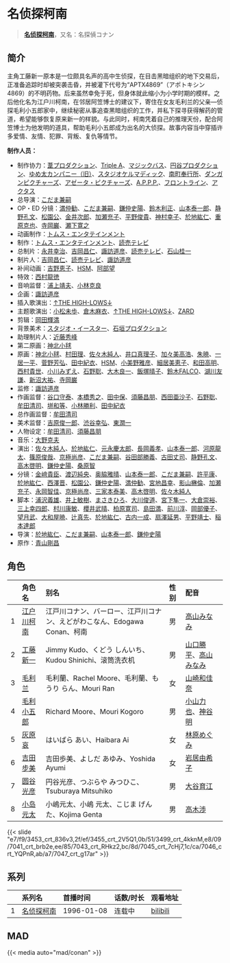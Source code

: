 # 名侦探柯南


> <u>**[名侦探柯南](https://bgm.tv/subject/899)**</u>，又名：名探偵コナン

## 简介

主角工藤新一原本是一位颇具名声的高中生侦探，在目击黑暗组织的地下交易后，正准备追踪时却被突袭击昏，并被灌下代号为“APTX4869”（アポトキシン4869）的不明药物。后来虽然幸免于死，但身体就此缩小为小学时期的模样。之后他化名为江户川柯南，在邻居阿笠博士的建议下，寄住在女友毛利兰的父亲—侦探毛利小五郎家中，继续秘密从事追查黑暗组织的工作，并私下探寻获得解药的管道，希望能够恢复原来新一的样貌。与此同时，柯南凭着自己的推理天份，配合阿笠博士为他发明的道具，帮助毛利小五郎成为出名的大侦探。故事内容当中穿插许多爱情、友情、犯罪、背叛、复仇等情节。

**制作人员：**
- 制作协力：[葦プロダクション](https://bgm.tv/person/2265)、[Triple A](https://bgm.tv/person/24783)、[マジックバス](https://bgm.tv/person/2675)、[円谷プロダクション](https://bgm.tv/person/29192)、[ゆめ太カンパニー（旧）](https://bgm.tv/person/2238)、[スタジオケルマディック](https://bgm.tv/person/24863)、[南町奉行所](https://bgm.tv/person/2714)、[ダンガンピクチャーズ](https://bgm.tv/person/31845)、[アゼータ・ピクチャーズ](https://bgm.tv/person/34423)、[A.P.P.P.](https://bgm.tv/person/718)、[フロントライン](https://bgm.tv/person/11602)、[アクタス](https://bgm.tv/person/222)
- 总导演：[こだま兼嗣](https://bgm.tv/person/1400)
- OP・ED 分镜：[満仲勧](https://bgm.tv/person/12528)、[こだま兼嗣](https://bgm.tv/person/1400)、[鎌仲史陽](https://bgm.tv/person/13521)、[鈴木利正](https://bgm.tv/person/3675)、[山本泰一郎](https://bgm.tv/person/682)、[静野孔文](https://bgm.tv/person/11724)、[松園公](https://bgm.tv/person/2631)、[金井次郎](https://bgm.tv/person/11392)、[加瀬充子](https://bgm.tv/person/1251)、[平野俊貴](https://bgm.tv/person/528)、[神村幸子](https://bgm.tv/person/1202)、[於地紘仁](https://bgm.tv/person/3196)、[重原克也](https://bgm.tv/person/19376)、[寺岡巌](https://bgm.tv/person/11592)、[瀬下寛之](https://bgm.tv/person/17930)
- 动画制作：[トムス・エンタテインメント](https://bgm.tv/person/1537)
- 制作：[トムス・エンタテインメント](https://bgm.tv/person/1537)、[読売テレビ](https://bgm.tv/person/14592)
- 总制片：[永井幸治](https://bgm.tv/person/22684)、[吉岡昌仁](https://bgm.tv/person/29158)、[諏訪道彦](https://bgm.tv/person/686)、[読売テレビ](https://bgm.tv/person/14592)、[石山桂一](https://bgm.tv/person/38394)
- 制片人：[吉岡昌仁](https://bgm.tv/person/29158)、[読売テレビ](https://bgm.tv/person/14592)、[諏訪道彦](https://bgm.tv/person/686)
- 补间动画：[吉野恵子](https://bgm.tv/person/31115)、[HSM](https://bgm.tv/person/46349)、[阿部望](https://bgm.tv/person/11560)
- 特效：[西村龍徳](https://bgm.tv/person/51658)
- 音响监督：[浦上靖夫](https://bgm.tv/person/192)、[小林克良](https://bgm.tv/person/17)
- 企画：[諏訪道彦](https://bgm.tv/person/686)
- 插入歌演出：[↑THE HIGH-LOWS↓](https://bgm.tv/person/9960)
- 主题歌演出：[小松未歩](https://bgm.tv/person/5750)、[倉木麻衣](https://bgm.tv/person/5732)、[↑THE HIGH-LOWS↓](https://bgm.tv/person/9960)、[ZARD](https://bgm.tv/person/7645)
- 剪辑：[岡田輝満](https://bgm.tv/person/30675)
- 背景美术：[スタジオ・イースター](https://bgm.tv/person/6502)、[石垣プロダクション](https://bgm.tv/person/63929)
- 助理制片人：[近藤秀峰](https://bgm.tv/person/49528)
- 第二原画：[神北小毬](https://bgm.tv/person/35713)
- 原画：[神北小毬](https://bgm.tv/person/35713)、[村田理](https://bgm.tv/person/37916)、[佐々木純人](https://bgm.tv/person/16011)、[井口真理子](https://bgm.tv/person/60674)、[加々美高浩](https://bgm.tv/person/3553)、[朱暁](https://bgm.tv/person/28644)、[一居一平](https://bgm.tv/person/19478)、[菅野芳弘](https://bgm.tv/person/12509)、[田中紀衣](https://bgm.tv/person/18004)、[HSM](https://bgm.tv/person/46349)、[小美野雅彦](https://bgm.tv/person/12423)、[細居美恵子](https://bgm.tv/person/12049)、[和田高明](https://bgm.tv/person/7519)、[西村貴世](https://bgm.tv/person/3218)、[小川みずえ](https://bgm.tv/person/42681)、[石野聡](https://bgm.tv/person/114)、[大木良一](https://bgm.tv/person/158)、[飯塚晴子](https://bgm.tv/person/3313)、[鈴木FALCO](https://bgm.tv/person/37693)、[湖川友謙](https://bgm.tv/person/1567)、[新沼大祐](https://bgm.tv/person/34073)、[寺岡巌](https://bgm.tv/person/11592)
- 监修：[諏訪道彦](https://bgm.tv/person/686)
- 作画监督：[谷口守泰](https://bgm.tv/person/1560)、[本橋秀之](https://bgm.tv/person/287)、[田中保](https://bgm.tv/person/26011)、[須藤昌朋](https://bgm.tv/person/685)、[西田亜沙子](https://bgm.tv/person/620)、[石野聡](https://bgm.tv/person/114)、[牟田清司](https://bgm.tv/person/11558)、[垪和等](https://bgm.tv/person/11400)、[小林勝利](https://bgm.tv/person/3621)、[田中紀衣](https://bgm.tv/person/18004)
- 总作画监督：[牟田清司](https://bgm.tv/person/11558)
- 美术监督：[吉原俊一郎](https://bgm.tv/person/6337)、[渋谷幸弘](https://bgm.tv/person/11251)、[東潤一](https://bgm.tv/person/5995)
- 人物设定：[牟田清司](https://bgm.tv/person/11558)、[須藤昌朋](https://bgm.tv/person/685)
- 音乐：[大野克夫](https://bgm.tv/person/683)
- 演出：[佐々木純人](https://bgm.tv/person/16011)、[於地紘仁](https://bgm.tv/person/3196)、[元永慶太郎](https://bgm.tv/person/702)、[長岡義孝](https://bgm.tv/person/26852)、[山本泰一郎](https://bgm.tv/person/682)、[河原龍太](https://bgm.tv/person/26741)、[篠原俊哉](https://bgm.tv/person/2107)、[京極尚彦](https://bgm.tv/person/13081)、[こだま兼嗣](https://bgm.tv/person/1400)、[谷田部勝義](https://bgm.tv/person/1365)、[古田丈司](https://bgm.tv/person/14223)、[静野孔文](https://bgm.tv/person/11724)、[高木啓明](https://bgm.tv/person/33280)、[鎌仲史陽](https://bgm.tv/person/13521)、[桑原智](https://bgm.tv/person/2378)
- 分镜：[金﨑貴臣](https://bgm.tv/person/3101)、[渡辺純央](https://bgm.tv/person/1965)、[奥脇雅晴](https://bgm.tv/person/285)、[山本泰一郎](https://bgm.tv/person/682)、[こだま兼嗣](https://bgm.tv/person/1400)、[許平康](https://bgm.tv/person/26764)、[於地紘仁](https://bgm.tv/person/3196)、[西澤晋](https://bgm.tv/person/316)、[松園公](https://bgm.tv/person/2631)、[鎌仲史陽](https://bgm.tv/person/13521)、[満仲勧](https://bgm.tv/person/12528)、[宮地昌幸](https://bgm.tv/person/3577)、[影山楙倫](https://bgm.tv/person/854)、[加瀬充子](https://bgm.tv/person/1251)、[永岡智佳](https://bgm.tv/person/11956)、[京極尚彦](https://bgm.tv/person/13081)、[三家本泰美](https://bgm.tv/person/14069)、[高木啓明](https://bgm.tv/person/33280)、[佐々木純人](https://bgm.tv/person/16011)
- 脚本：[浦沢義雄](https://bgm.tv/person/325)、[井上敏樹](https://bgm.tv/person/386)、[まさきひろ](https://bgm.tv/person/91)、[大川俊道](https://bgm.tv/person/1478)、[宮下隼一](https://bgm.tv/person/1536)、[大倉崇裕](https://bgm.tv/person/24815)、[三上幸四郎](https://bgm.tv/person/27702)、[村川康敏](https://bgm.tv/person/25209)、[櫻井武晴](https://bgm.tv/person/18578)、[柏原寛司](https://bgm.tv/person/2269)、[島田満](https://bgm.tv/person/1027)、[前川淳](https://bgm.tv/person/243)、[岡部優子](https://bgm.tv/person/27371)、[望月武](https://bgm.tv/person/19615)、[大和屋暁](https://bgm.tv/person/1184)、[辻真先](https://bgm.tv/person/1420)、[於地紘仁](https://bgm.tv/person/3196)、[古内一成](https://bgm.tv/person/3599)、[扇澤延男](https://bgm.tv/person/23905)、[平野靖士](https://bgm.tv/person/1384)、[稲本達郎](https://bgm.tv/person/26503)
- 导演：[於地紘仁](https://bgm.tv/person/3196)、[こだま兼嗣](https://bgm.tv/person/1400)、[山本泰一郎](https://bgm.tv/person/682)、[鎌仲史陽](https://bgm.tv/person/13521)
- 原作：[青山剛昌](https://bgm.tv/person/681)

## 角色

|     |   角色名   |   别名  | 性别 |  配音  |
|:--- |:------  |:----      |:---  |:--   |
| 1 | [江户川柯南](https://bgm.tv/character/3453) | 江戸川コナン、バーロー、江戸川コナン、えどがわこなん、Edogawa Conan、柯南 | 男 | [高山みなみ](https://bgm.tv/person/3933) |
| 2 | [工藤新一](https://bgm.tv/character/3455) | Jimmy Kudo、くどう しんいち、Kudou Shinichi、滚筒洗衣机 | 男 | [山口勝平](https://bgm.tv/person/3900)、[高山みなみ](https://bgm.tv/person/3933) |
| 3 | [毛利兰](https://bgm.tv/character/3499) | 毛利蘭、Rachel Moore、毛利蘭、もうり らん、Mouri Ran | 女 | [山崎和佳奈](https://bgm.tv/person/4559) |
| 4 | [毛利小五郎](https://bgm.tv/character/7041) | Richard Moore、Mouri Kogoro | 男 | [小山力也](https://bgm.tv/person/4130)、[神谷明](https://bgm.tv/person/4202) |
| 5 | [灰原哀](https://bgm.tv/character/7043) | はいばら あい、Haibara Ai | 女 | [林原めぐみ](https://bgm.tv/person/3919) |
| 6 | [吉田步美](https://bgm.tv/character/7045) | 吉田歩美、よしだ あゆみ、Yoshida Ayumi | 女 | [岩居由希子](https://bgm.tv/person/4163) |
| 7 | [圆谷光彦](https://bgm.tv/character/7046) | 円谷光彦、つぶらや みつひこ、Tsuburaya Mitsuhiko | 男 | [大谷育江](https://bgm.tv/person/3906) |
| 8 | [小岛元太](https://bgm.tv/character/7047) | 小嶋元太、小嶋 元太、こじま げんた、Kojima Genta | 男 | [高木渉](https://bgm.tv/person/3986) |

{{< slide "e7/f9/3453_crt_836v3,2f/ef/3455_crt_2V5Q1,0b/51/3499_crt_4kknM,e8/09/7041_crt_brb2e,ee/85/7043_crt_RHkz2,bc/8d/7045_crt_7cHj7,1c/ca/7046_crt_YQPnR,ab/a7/7047_crt_g17ar" >}}

## 系列

|     |   系列名   |   首播时间  | 话数/时长  | 观看地址 |
|:---  |:------    |:----      |:---       |:---  |
| 1 |[名侦探柯南](https://bgm.tv/subject/899)| 1996-01-08 | 连载中 | [bilibili](https://www.bilibili.com/bangumi/play/ss33378)  |



## MAD

{{< media  auto="mad/conan"  >}}
